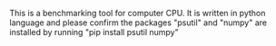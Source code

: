 This is a benchmarking tool for computer CPU.
It is written in python language and please confirm the packages "psutil" and "numpy" are installed by running "pip install psutil numpy"
